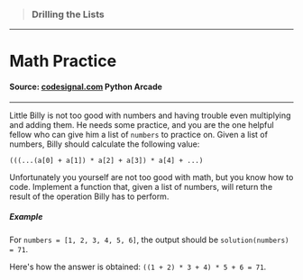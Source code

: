 > ### Drilling the Lists

---

# Math Practice

#### Source: [codesignal.com](https://codesignal.com/) Python Arcade

---

Little Billy is not too good with numbers and having trouble even multiplying and adding them. He needs some practice, and you are the one helpful fellow who can give him a list of `numbers` to practice on. Given a list of numbers, Billy should calculate the following value:

```
(((...(a[0] + a[1]) * a[2] + a[3]) * a[4] + ...)
```

Unfortunately you yourself are not too good with math, but you know how to code. Implement a function that, given a list of numbers, will return the result of the operation Billy has to perform.

##### Example

For `numbers = [1, 2, 3, 4, 5, 6]`, the output should be
`solution(numbers) = 71`.

Here's how the answer is obtained: `((1 + 2) * 3 + 4) * 5 + 6 = 71`.
